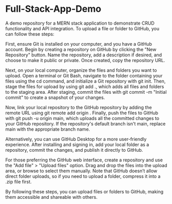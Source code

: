 # Full-Stack-App-Demo
A demo repository for a MERN stack application to demonstrate CRUD functionality and API integration.
To upload a file or folder to GitHub, you can follow these steps:

First, ensure Git is installed on your computer, and you have a GitHub account. Begin by creating a repository on GitHub by clicking the "New Repository" button. Name the repository, add a description if desired, and choose to make it public or private. Once created, copy the repository URL.

Next, on your local computer, organize the files and folders you want to upload. Open a terminal or Git Bash, navigate to the folder containing your files using the cd command, and initialize a Git repository with git init. Then, stage the files for upload by using git add ., which adds all files and folders to the staging area. After staging, commit the files with git commit -m "Initial commit" to create a snapshot of your changes.

Now, link your local repository to the GitHub repository by adding the remote URL using git remote add origin <repository-URL>. Finally, push the files to GitHub with git push -u origin main, which uploads all the committed changes to your GitHub repository. If the repository's default branch isn't main, replace main with the appropriate branch name.

Alternatively, you can use GitHub Desktop for a more user-friendly experience. After installing and signing in, add your local folder as a repository, commit the changes, and publish it directly to GitHub.

For those preferring the GitHub web interface, create a repository and use the "Add file" > "Upload files" option. Drag and drop the files into the upload area, or browse to select them manually. Note that GitHub doesn’t allow direct folder uploads, so if you need to upload a folder, compress it into a .zip file first.

By following these steps, you can upload files or folders to GitHub, making them accessible and shareable with others.
